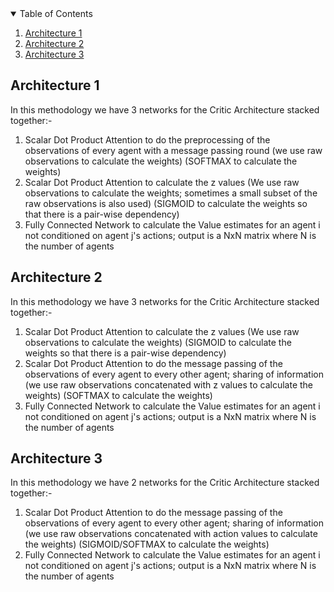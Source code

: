 <!-- TABLE OF CONTENTS -->
<details open="open">
  <summary>Table of Contents</summary>
  <ol>
    <li>
      <a href="#arch1">Architecture 1</a>
    </li>
    <li>
      <a href="#arch2">Architecture 2</a>
    </li>
    <li>
      <a href="#arch3">Architecture 3</a>
    </li>
  </ol>
</details>



<!-- ARCHITECTURE 1 -->
## Architecture 1

In this methodology we have 3 networks for the Critic Architecture stacked together:-
1) Scalar Dot Product Attention to do the preprocessing of the observations of every agent with a message passing round (we use raw observations to calculate the weights) (SOFTMAX to calculate the weights)
2) Scalar Dot Product Attention to calculate the z values (We use raw observations to calculate the weights; sometimes a small subset of the raw observations is also used) (SIGMOID to calculate the weights so that there is a pair-wise dependency)
3) Fully Connected Network to calculate the Value estimates for an agent i not conditioned on agent j's actions; output is a NxN matrix where N is the number of agents


## Architecture 2

In this methodology we have 3 networks for the Critic Architecture stacked together:-
1) Scalar Dot Product Attention to calculate the z values (We use raw observations to calculate the weights) (SIGMOID to calculate the weights so that there is a pair-wise dependency)
2) Scalar Dot Product Attention to do the message passing of the observations of every agent to every other agent; sharing of information (we use raw observations concatenated with z values to calculate the weights) (SOFTMAX to calculate the weights)
3) Fully Connected Network to calculate the Value estimates for an agent i not conditioned on agent j's actions; output is a NxN matrix where N is the number of agents



## Architecture 3

In this methodology we have 2 networks for the Critic Architecture stacked together:-
1) Scalar Dot Product Attention to do the message passing of the observations of every agent to every other agent; sharing of information (we use raw observations concatenated with action values to calculate the weights) (SIGMOID/SOFTMAX to calculate the weights)
3) Fully Connected Network to calculate the Value estimates for an agent i not conditioned on agent j's actions; output is a NxN matrix where N is the number of agents